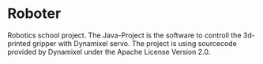 # Roboter
Robotics school project. The Java-Project is the software to controll the 3d-printed gripper with Dynamixel servo. The project is using sourcecode provided by Dynamixel under the Apache License Version 2.0.
